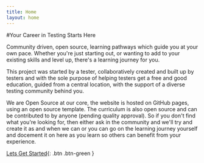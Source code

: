 ```yaml
---
title: Home
layout: home
---
```


#Your Career in Testing Starts Here

Community driven, open source, learning pathways which guide you at your own pace.  Whether you're just starting out, or wanting to add to your existing skills and level up, there's a learning journey for you.

This project was started by a tester, collaboratively created and built up by testers and with the sole purpose of helping testers get a free and good education, guided from a central location, with the support of a diverse testing community behind you. 

We are Open Source at our core, the website is hosted on GitHub pages, using an open source template. The curriculum is also open source and can be contributed to by anyone (pending quality approval).  So if you don't find what you're looking for, then either ask in the community and we'll try and create it as and when we can or you can go on the learning journey yourself and docement it on here as you learn so others can benefit from your experience. 

[Lets Get Started](http://www.testingpathways.com/pathways){: .btn .btn-green }
